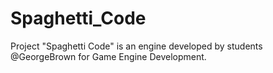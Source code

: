 # Spaghetti_Code
Project "Spaghetti Code" is an engine developed by students @GeorgeBrown for Game Engine Development.
